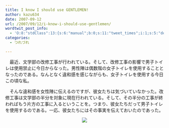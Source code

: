 ```yaml
---
title: I know I should use GENTLEMEN!
author: kazu634
date: 2007-09-12
url: /2007/09/12/i-know-i-should-use-gentlemen/
wordtwit_post_info:
  - 'O:8:"stdClass":13:{s:6:"manual";b:0;s:11:"tweet_times";i:1;s:5:"delay";i:0;s:7:"enabled";i:1;s:10:"separation";s:2:"60";s:7:"version";s:3:"3.7";s:14:"tweet_template";b:0;s:6:"status";i:2;s:6:"result";a:0:{}s:13:"tweet_counter";i:2;s:13:"tweet_log_ids";a:1:{i:0;i:3233;}s:9:"hash_tags";a:0:{}s:8:"accounts";a:1:{i:0;s:7:"kazu634";}}'
categories:
  - つれづれ

---
```

<div class="section">
<p>
    　最近、文学部の改修工事が行われている。そして、改修工事の影響で男子トイレは使用禁止に今日からなった。男性陣は偶数階の女子トイレを使用することとなったのである。なんとなく違和感を感じながらも、女子トイレを使用する今日この頃な私。
</p>
  
<p>
    　そんな違和感を女性陣に伝えるのですが、彼女たちは気づいていなかった。改修工事は文学部の半分を対象に現在行われている。そして、その半分の工事が終わればもう片方の工事に入るということを。つまり、彼女たちだって男子トイレを使用するのである。一応、彼女たちにはその事実を伝えておいたのであった。
</p>
  
<p>
<center>
<a href="http://flickr.com/photos/holguin/35947723/" onclick="__gaTracker('send', 'event', 'outbound-article', 'http://flickr.com/photos/holguin/35947723/', '');" title="Public privacy / Privacidad pu’blica"><img src="http://farm1.static.flickr.com/29/35947723_25de28b4da_m.jpg" /></a><br />
</center></div>